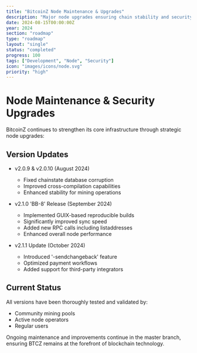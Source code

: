 ```yaml
---
title: "BitcoinZ Node Maintenance & Upgrades"
description: "Major node upgrades ensuring chain stability and security"
date: 2024-08-15T00:00:00Z
year: 2024
section: "roadmap"
type: "roadmap"
layout: "single"
status: "completed"
progress: 100
tags: ["Development", "Node", "Security"]
icon: "images/icons/node.svg"
priority: "high"
---
```


# Node Maintenance & Security Upgrades

BitcoinZ continues to strengthen its core infrastructure through strategic node upgrades:

## Version Updates
- v2.0.9 & v2.0.10 (August 2024)
  - Fixed chainstate database corruption
  - Improved cross-compilation capabilities
  - Enhanced stability for mining operations

- v2.1.0 'BB-8' Release (September 2024)
  - Implemented GUIX-based reproducible builds
  - Significantly improved sync speed
  - Added new RPC calls including listaddresses
  - Enhanced overall node performance

- v2.1.1 Update (October 2024)
  - Introduced '-sendchangeback' feature
  - Optimized payment workflows
  - Added support for third-party integrators

## Current Status
All versions have been thoroughly tested and validated by:
- Community mining pools
- Active node operators
- Regular users

Ongoing maintenance and improvements continue in the master branch, ensuring BTCZ remains at the forefront of blockchain technology.
